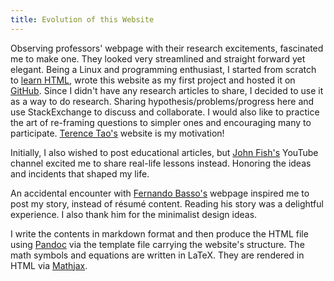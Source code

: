 ```yaml
---
title: Evolution of this Website
---
```


Observing professors' webpage with their research excitements, fascinated me to make one. They looked very streamlined and straight forward yet elegant. Being a Linux and programming enthusiast, I started from scratch to [learn HTML](https://www.w3schools.com), wrote this website as my first project and hosted it on [GitHub](https://github.com/albertshaji/albertshaji.github.io). Since I didn't have any research articles to share, I decided to use it as a way to do research. Sharing hypothesis/problems/progress here and use StackExchange to discuss and collaborate. I would also like to practice the art of re-framing questions to simpler ones and encouraging many to participate. [Terence Tao's](https://terrytao.wordpress.com) website is my motivation!

Initially, I also wished to post educational articles, but [John Fish's](https://www.youtube.com/watch?v=KGFPry6eL0g) YouTube channel excited me to share real-life lessons instead. Honoring the ideas and incidents that shaped my life.

An accidental encounter with [Fernando Basso's](https://fernandobasso.dev/about.html) webpage inspired me to post my story, instead of résumé content. Reading his story was a delightful experience. I also thank him for the minimalist design ideas.

I write the contents in markdown format and then produce the HTML file using [Pandoc](https://pandoc.org/MANUAL.html) via the template file carrying the website's structure. The math symbols and equations are written in LaTeX. They are rendered in HTML via [Mathjax](https://pandoc.org/MANUAL.html#math-rendering-in-html).
